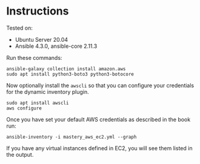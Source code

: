 # Instructions

Tested on:
- Ubuntu Server 20.04
- Ansible 4.3.0, ansible-core 2.11.3

Run these commands:

    ansible-galaxy collection install amazon.aws
    sudo apt install python3-boto3 python3-botocore

Now optionally install the ```awscli``` so that you can configure your credentials for the dynamic inventory plugin.

    sudo apt install awscli
    aws configure

Once you have set your default AWS credentials as described in the book run:

    ansible-inventory -i mastery_aws_ec2.yml --graph


If you have any virtual instances defined in EC2, you will see them listed in the output.


